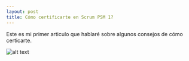 ```yaml
---
layout: post
title: Cómo certificarte en Scrum PSM 1?
---
```


Este es mi primer articulo que hablaré sobre algunos consejos de cómo certicarte.

![alt text](https://itnove.com/wp-content/uploads/2019/03/psm2_0.png
 "PSM")

